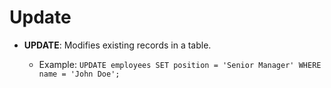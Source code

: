 # Update

- **UPDATE**: Modifies existing records in a table.

	- Example: `UPDATE employees SET position = 'Senior Manager' WHERE name = 'John Doe';`
